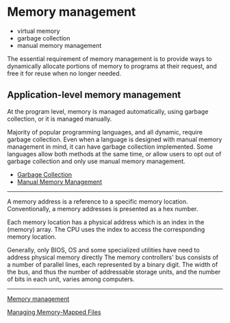 # Memory management


- virtual memory
- garbage collection
- manual memory management



The essential requirement of memory management is to provide ways to dynamically allocate portions of memory to programs at their request, and free it for reuse when no longer needed.


## Application-level memory management

At the program level, memory is managed automatically, using garbage collection, or it is managed manually.

Majority of popular programming languages, and all dynamic, require garbage collection. Even when a language is designed with manual memory management in mind, it can have garbage collection implemented. Some languages allow both methods at the same time, or allow users to opt out of garbage collection and only use manual memory management.

- [Garbage Collection](gc.md)
- [Manual Memory Management](manual-mem-manage.md)



---

A memory address is a reference to a specific memory location. Conventionally, a memory addresses is presented as a hex number.

Each memory location has a physical address which is an index in the (memory) array. The CPU uses the index to access the corresponding memory location.

Generally, only BIOS, OS and some specialized utilities have need to address physical memory directly
The memory controllers' bus consists of a number of parallel lines, each represented by a binary digit. The width of the bus, and thus the number of addressable storage units, and the number of bits in each unit, varies among computers.

---


[Memory management](https://www.wikiwand.com/en/Memory_management)

[Managing Memory-Mapped Files](https://msdn.microsoft.com/en-us/library/ms810613.aspx)
